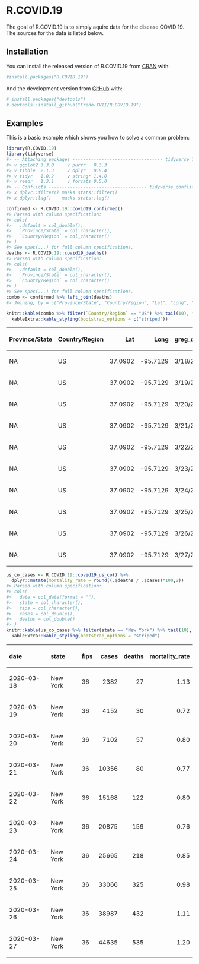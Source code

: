 
<!-- README.md is generated from README.Rmd. Please edit that file -->

# R.COVID.19

<!-- badges: start -->

<!-- [![Travis build status](https://travis-ci.org/Fredo-XVII/R.COVID.19.svg?branch=master)](https://travis-ci.org/Fredo-XVII/R.COVID.19) -->

<!-- badges: end -->

The goal of R.COVID.19 is to simply aquire data for the disease COVID
19. The sources for the data is listed below.

## Installation

You can install the released version of R.COVID.19 from
[CRAN](https://CRAN.R-project.org) with:

``` r
#install.packages("R.COVID.19")
```

And the development version from [GitHub](https://github.com/) with:

``` r
# install.packages("devtools")
# devtools::install_github("Fredo-XVII/R.COVID.19")
```

## Examples

This is a basic example which shows you how to solve a common problem:

``` r
library(R.COVID.19)
library(tidyverse)
#> -- Attaching packages ---------------------------------- tidyverse 1.3.0 --
#> v ggplot2 3.3.0     v purrr   0.3.3
#> v tibble  2.1.3     v dplyr   0.8.4
#> v tidyr   1.0.2     v stringr 1.4.0
#> v readr   1.3.1     v forcats 0.5.0
#> -- Conflicts ------------------------------------- tidyverse_conflicts() --
#> x dplyr::filter() masks stats::filter()
#> x dplyr::lag()    masks stats::lag()
```

``` r
confirmed <- R.COVID.19::covid19_confirmed()
#> Parsed with column specification:
#> cols(
#>   .default = col_double(),
#>   `Province/State` = col_character(),
#>   `Country/Region` = col_character()
#> )
#> See spec(...) for full column specifications.
deaths <- R.COVID.19::covid19_deaths()
#> Parsed with column specification:
#> cols(
#>   .default = col_double(),
#>   `Province/State` = col_character(),
#>   `Country/Region` = col_character()
#> )
#> See spec(...) for full column specifications.
combo <- confirmed %>% left_join(deaths)
#> Joining, by = c("Province/State", "Country/Region", "Lat", "Long", "greg_d")

knitr::kable(combo %>% filter(`Country/Region` == "US") %>% tail(10), format = "html") %>% 
  kableExtra::kable_styling(bootstrap_options = c("striped"))
```

<table class="table table-striped" style="margin-left: auto; margin-right: auto;">

<thead>

<tr>

<th style="text-align:left;">

Province/State

</th>

<th style="text-align:left;">

Country/Region

</th>

<th style="text-align:right;">

Lat

</th>

<th style="text-align:right;">

Long

</th>

<th style="text-align:left;">

greg\_d

</th>

<th style="text-align:right;">

confirmed\_cases

</th>

<th style="text-align:right;">

deaths\_cases

</th>

</tr>

</thead>

<tbody>

<tr>

<td style="text-align:left;">

NA

</td>

<td style="text-align:left;">

US

</td>

<td style="text-align:right;">

37.0902

</td>

<td style="text-align:right;">

\-95.7129

</td>

<td style="text-align:left;">

3/18/20

</td>

<td style="text-align:right;">

7783

</td>

<td style="text-align:right;">

118

</td>

</tr>

<tr>

<td style="text-align:left;">

NA

</td>

<td style="text-align:left;">

US

</td>

<td style="text-align:right;">

37.0902

</td>

<td style="text-align:right;">

\-95.7129

</td>

<td style="text-align:left;">

3/19/20

</td>

<td style="text-align:right;">

13677

</td>

<td style="text-align:right;">

200

</td>

</tr>

<tr>

<td style="text-align:left;">

NA

</td>

<td style="text-align:left;">

US

</td>

<td style="text-align:right;">

37.0902

</td>

<td style="text-align:right;">

\-95.7129

</td>

<td style="text-align:left;">

3/20/20

</td>

<td style="text-align:right;">

19100

</td>

<td style="text-align:right;">

244

</td>

</tr>

<tr>

<td style="text-align:left;">

NA

</td>

<td style="text-align:left;">

US

</td>

<td style="text-align:right;">

37.0902

</td>

<td style="text-align:right;">

\-95.7129

</td>

<td style="text-align:left;">

3/21/20

</td>

<td style="text-align:right;">

25489

</td>

<td style="text-align:right;">

307

</td>

</tr>

<tr>

<td style="text-align:left;">

NA

</td>

<td style="text-align:left;">

US

</td>

<td style="text-align:right;">

37.0902

</td>

<td style="text-align:right;">

\-95.7129

</td>

<td style="text-align:left;">

3/22/20

</td>

<td style="text-align:right;">

33276

</td>

<td style="text-align:right;">

417

</td>

</tr>

<tr>

<td style="text-align:left;">

NA

</td>

<td style="text-align:left;">

US

</td>

<td style="text-align:right;">

37.0902

</td>

<td style="text-align:right;">

\-95.7129

</td>

<td style="text-align:left;">

3/23/20

</td>

<td style="text-align:right;">

43847

</td>

<td style="text-align:right;">

557

</td>

</tr>

<tr>

<td style="text-align:left;">

NA

</td>

<td style="text-align:left;">

US

</td>

<td style="text-align:right;">

37.0902

</td>

<td style="text-align:right;">

\-95.7129

</td>

<td style="text-align:left;">

3/24/20

</td>

<td style="text-align:right;">

53740

</td>

<td style="text-align:right;">

706

</td>

</tr>

<tr>

<td style="text-align:left;">

NA

</td>

<td style="text-align:left;">

US

</td>

<td style="text-align:right;">

37.0902

</td>

<td style="text-align:right;">

\-95.7129

</td>

<td style="text-align:left;">

3/25/20

</td>

<td style="text-align:right;">

65778

</td>

<td style="text-align:right;">

942

</td>

</tr>

<tr>

<td style="text-align:left;">

NA

</td>

<td style="text-align:left;">

US

</td>

<td style="text-align:right;">

37.0902

</td>

<td style="text-align:right;">

\-95.7129

</td>

<td style="text-align:left;">

3/26/20

</td>

<td style="text-align:right;">

83836

</td>

<td style="text-align:right;">

1209

</td>

</tr>

<tr>

<td style="text-align:left;">

NA

</td>

<td style="text-align:left;">

US

</td>

<td style="text-align:right;">

37.0902

</td>

<td style="text-align:right;">

\-95.7129

</td>

<td style="text-align:left;">

3/27/20

</td>

<td style="text-align:right;">

101657

</td>

<td style="text-align:right;">

1581

</td>

</tr>

</tbody>

</table>

``` r
us_co_cases <- R.COVID.19::covid19_us_co() %>% 
  dplyr::mutate(mortality_rate = round((.$deaths / .$cases)*100,2))
#> Parsed with column specification:
#> cols(
#>   date = col_date(format = ""),
#>   state = col_character(),
#>   fips = col_character(),
#>   cases = col_double(),
#>   deaths = col_double()
#> )
knitr::kable(us_co_cases %>% filter(state == "New York") %>% tail(10), format = "html") %>% 
  kableExtra::kable_styling(bootstrap_options = "striped")
```

<table class="table table-striped" style="margin-left: auto; margin-right: auto;">

<thead>

<tr>

<th style="text-align:left;">

date

</th>

<th style="text-align:left;">

state

</th>

<th style="text-align:left;">

fips

</th>

<th style="text-align:right;">

cases

</th>

<th style="text-align:right;">

deaths

</th>

<th style="text-align:right;">

mortality\_rate

</th>

</tr>

</thead>

<tbody>

<tr>

<td style="text-align:left;">

2020-03-18

</td>

<td style="text-align:left;">

New York

</td>

<td style="text-align:left;">

36

</td>

<td style="text-align:right;">

2382

</td>

<td style="text-align:right;">

27

</td>

<td style="text-align:right;">

1.13

</td>

</tr>

<tr>

<td style="text-align:left;">

2020-03-19

</td>

<td style="text-align:left;">

New York

</td>

<td style="text-align:left;">

36

</td>

<td style="text-align:right;">

4152

</td>

<td style="text-align:right;">

30

</td>

<td style="text-align:right;">

0.72

</td>

</tr>

<tr>

<td style="text-align:left;">

2020-03-20

</td>

<td style="text-align:left;">

New York

</td>

<td style="text-align:left;">

36

</td>

<td style="text-align:right;">

7102

</td>

<td style="text-align:right;">

57

</td>

<td style="text-align:right;">

0.80

</td>

</tr>

<tr>

<td style="text-align:left;">

2020-03-21

</td>

<td style="text-align:left;">

New York

</td>

<td style="text-align:left;">

36

</td>

<td style="text-align:right;">

10356

</td>

<td style="text-align:right;">

80

</td>

<td style="text-align:right;">

0.77

</td>

</tr>

<tr>

<td style="text-align:left;">

2020-03-22

</td>

<td style="text-align:left;">

New York

</td>

<td style="text-align:left;">

36

</td>

<td style="text-align:right;">

15168

</td>

<td style="text-align:right;">

122

</td>

<td style="text-align:right;">

0.80

</td>

</tr>

<tr>

<td style="text-align:left;">

2020-03-23

</td>

<td style="text-align:left;">

New York

</td>

<td style="text-align:left;">

36

</td>

<td style="text-align:right;">

20875

</td>

<td style="text-align:right;">

159

</td>

<td style="text-align:right;">

0.76

</td>

</tr>

<tr>

<td style="text-align:left;">

2020-03-24

</td>

<td style="text-align:left;">

New York

</td>

<td style="text-align:left;">

36

</td>

<td style="text-align:right;">

25665

</td>

<td style="text-align:right;">

218

</td>

<td style="text-align:right;">

0.85

</td>

</tr>

<tr>

<td style="text-align:left;">

2020-03-25

</td>

<td style="text-align:left;">

New York

</td>

<td style="text-align:left;">

36

</td>

<td style="text-align:right;">

33066

</td>

<td style="text-align:right;">

325

</td>

<td style="text-align:right;">

0.98

</td>

</tr>

<tr>

<td style="text-align:left;">

2020-03-26

</td>

<td style="text-align:left;">

New York

</td>

<td style="text-align:left;">

36

</td>

<td style="text-align:right;">

38987

</td>

<td style="text-align:right;">

432

</td>

<td style="text-align:right;">

1.11

</td>

</tr>

<tr>

<td style="text-align:left;">

2020-03-27

</td>

<td style="text-align:left;">

New York

</td>

<td style="text-align:left;">

36

</td>

<td style="text-align:right;">

44635

</td>

<td style="text-align:right;">

535

</td>

<td style="text-align:right;">

1.20

</td>

</tr>

</tbody>

</table>
